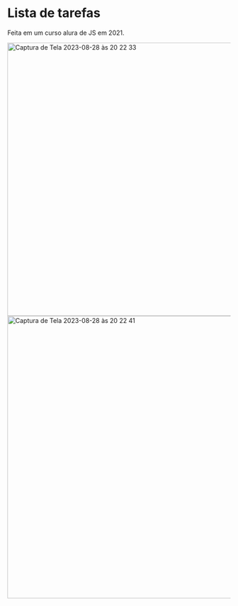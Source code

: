 # Lista de tarefas

Feita em um curso alura de JS em 2021.

<img width="616" alt="Captura de Tela 2023-08-28 às 20 22 33" src="https://github.com/karinafukuda/to-do-list/assets/71196795/823d63fe-60e1-4a13-8f3d-599feedaf15a">
<img width="637" alt="Captura de Tela 2023-08-28 às 20 22 41" src="https://github.com/karinafukuda/to-do-list/assets/71196795/1965060d-3836-4632-8241-1b19f040a79e">
